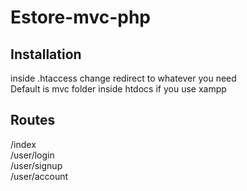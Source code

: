 # Estore-mvc-php

## Installation

inside .htaccess change redirect to whatever you need  
Default is mvc folder inside htdocs if you use xampp

## Routes

/index   
/user/login   
/user/signup   
/user/account

